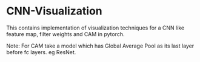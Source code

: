 # CNN-Visualization
This contains implementation of visualization techniques for a CNN like feature map, filter weights and CAM in pytorch.

Note: For CAM take a model which has Global Average Pool as its last layer before fc layers.
eg ResNet.
